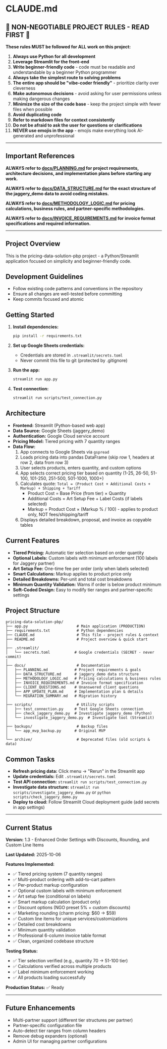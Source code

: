 # CLAUDE.md

## 🚨 NON-NEGOTIABLE PROJECT RULES - READ FIRST 🚨

**These rules MUST be followed for ALL work on this project:**

1. **Always use Python for all development**
2. **Leverage Streamlit for the front-end**
3. **Write beginner-friendly code** - code must be readable and understandable by a beginner Python programmer
4. **Always take the simplest route to solving problems**
5. **The entire app should be "vibe-coder friendly"** - prioritize clarity over cleverness
6. **Make autonomous decisions** - avoid asking for user permissions unless making dangerous changes
7. **Minimize the size of the code base** - keep the project simple with fewer files when possible
8. **Avoid duplicating code**
9. **Refer to markdown files for context consistently**
10. **Do not be afraid to ask the user for questions or clarifications**
11. **NEVER use emojis in the app** - emojis make everything look AI-generated and unprofessional

---

## Important References

**ALWAYS refer to [docs/PLANNING.md](docs/PLANNING.md) for project requirements, architecture decisions, and implementation plans before starting any work.**

**ALWAYS refer to [docs/DATA_STRUCTURE.md](docs/DATA_STRUCTURE.md) for the exact structure of the jaggery_demo data to avoid coding mistakes.**

**ALWAYS refer to [docs/METHODOLOGY_LOGIC.md](docs/METHODOLOGY_LOGIC.md) for pricing calculations, business rules, and partner-specific methodologies.**

**ALWAYS refer to [docs/INVOICE_REQUIREMENTS.md](docs/INVOICE_REQUIREMENTS.md) for invoice format specifications and required information.**

---

## Project Overview

This is the pricing-data-solution-pbp project - a Python/Streamlit application focused on simplicity and beginner-friendly code.

## Development Guidelines

- Follow existing code patterns and conventions in the repository
- Ensure all changes are well-tested before committing
- Keep commits focused and atomic

## Getting Started

1. **Install dependencies:**
   ```bash
   pip install -r requirements.txt
   ```

2. **Set up Google Sheets credentials:**
   - Credentials are stored in `.streamlit/secrets.toml`
   - Never commit this file to git (protected by .gitignore)

3. **Run the app:**
   ```bash
   streamlit run app.py
   ```

4. **Test connection:**
   ```bash
   streamlit run scripts/test_connection.py
   ```

## Architecture

- **Frontend:** Streamlit (Python-based web app)
- **Data Source:** Google Sheets (jaggery_demo)
- **Authentication:** Google Cloud service account
- **Pricing Model:** Tiered pricing with 7 quantity ranges
- **Data Flow:**
  1. App connects to Google Sheets via `gspread`
  2. Loads pricing data into pandas DataFrame (skip row 1, headers at row 2, data from row 3)
  3. User selects products, enters quantity, and custom options
  4. App selects correct pricing tier based on quantity (1-25, 26-50, 51-100, 101-250, 251-500, 501-1000, 1000+)
  5. Calculates quote: `Total = (Product Cost + Additional Costs + Markup) + Shipping + Tariff`
     - Product Cost = Base Price (from tier) × Quantity
     - Additional Costs = Art Setup Fee + Label Costs (if labels selected)
     - Markup = Product Cost × (Markup % / 100) - applies to product only, NOT fees/shipping/tariff
  6. Displays detailed breakdown, proposal, and invoice as copyable tables

## Current Features

- **Tiered Pricing:** Automatic tier selection based on order quantity
- **Optional Labels:** Custom labels with minimum enforcement (100 labels for Jaggery partner)
- **Art Setup Fee:** One-time fee per order (only when labels selected)
- **Smart Calculations:** Markup applies to product price only
- **Detailed Breakdowns:** Per-unit and total cost breakdowns
- **Minimum Quantity Validation:** Warns if order is below product minimum
- **Soft-Coded Design:** Easy to modify tier ranges and partner-specific settings

## Project Structure

```
pricing-data-solution-pbp/
├── app.py                      # Main application (PRODUCTION)
├── requirements.txt            # Python dependencies
├── CLAUDE.md                   # This file - project rules & context
├── README.md                   # Project overview & quick start
│
├── .streamlit/
│   └── secrets.toml           # Google credentials (SECRET - never commit)
│
├── docs/                       # Documentation
│   ├── PLANNING.md            # Project requirements & goals
│   ├── DATA_STRUCTURE.md      # jaggery_demo data structure
│   ├── METHODOLOGY_LOGIC.md   # Pricing calculations & business rules
│   ├── INVOICE_REQUIREMENTS.md # Invoice format specification
│   ├── CLIENT_QUESTIONS.md    # Unanswered client questions
│   ├── APP_UPDATE_PLAN.md     # Implementation plan & details
│   └── MIGRATION_SUMMARY.md   # Migration history
│
├── scripts/                    # Utility scripts
│   ├── test_connection.py     # Test Google Sheets connection
│   ├── check_jaggery_demo.py  # Investigate jaggery_demo (Python)
│   └── investigate_jaggery_demo.py  # Investigate tool (Streamlit)
│
├── backups/                    # Backup files
│   └── app_mvp_backup.py      # Original MVP
│
└── archive/                    # Deprecated files (old scripts & data)
```

## Common Tasks

- **Refresh pricing data:** Click menu → "Rerun" in the Streamlit app
- **Update credentials:** Edit `.streamlit/secrets.toml`
- **Test API connection:** `streamlit run scripts/test_connection.py`
- **Investigate data structure:** `streamlit run scripts/investigate_jaggery_demo.py` or `python scripts/check_jaggery_demo.py`
- **Deploy to cloud:** Follow Streamlit Cloud deployment guide (add secrets in app settings)

---

## Current Status

**Version:** 1.3 - Enhanced Order Settings with Discounts, Rounding, and Custom Line Items

**Last Updated:** 2025-10-06

**Features Implemented:**
- ✅ Tiered pricing system (7 quantity ranges)
- ✅ Multi-product ordering with add-to-cart pattern
- ✅ Per-product markup configuration
- ✅ Optional custom labels with minimum enforcement
- ✅ Art setup fee (conditional on labels)
- ✅ Smart markup calculation (product only)
- ✅ Discount options (NGO preset 5% + custom discounts)
- ✅ Marketing rounding (charm pricing: $60 → $59)
- ✅ Custom line items for unique services/customizations
- ✅ Detailed cost breakdowns
- ✅ Minimum quantity validation
- ✅ Professional 6-column invoice table format
- ✅ Clean, organized codebase structure

**Testing Status:**
- ✅ Tier selection verified (e.g., quantity 70 → 51-100 tier)
- ✅ Calculations verified across multiple products
- ✅ Label minimum enforcement working
- ✅ All products loading successfully

**Production Status:** ✅ Ready

---

## Future Enhancements

- Multi-partner support (different tier structures per partner)
- Partner-specific configuration file
- Auto-detect tier ranges from column headers
- Remove debug expanders (optional)
- Admin UI for managing partner configurations
